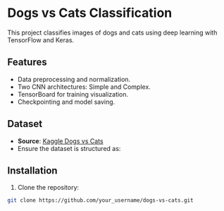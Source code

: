 # Dogs vs Cats Classification

This project classifies images of dogs and cats using deep learning with TensorFlow and Keras.

## Features
- Data preprocessing and normalization.
- Two CNN architectures: Simple and Complex.
- TensorBoard for training visualization.
- Checkpointing and model saving.

## Dataset
- **Source**: [Kaggle Dogs vs Cats](https://www.kaggle.com/c/dogs-vs-cats)
- Ensure the dataset is structured as:


## Installation
1. Clone the repository:
 ```bash
 git clone https://github.com/your_username/dogs-vs-cats.git
